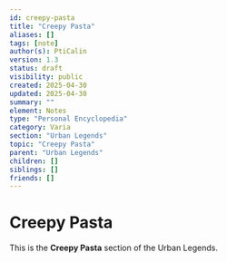 ```yaml
---
id: creepy-pasta
title: "Creepy Pasta"
aliases: []
tags: [note]
author(s): PtiCalin
version: 1.3
status: draft
visibility: public
created: 2025-04-30
updated: 2025-04-30
summary: ""
element: Notes
type: "Personal Encyclopedia"
category: Varia
section: "Urban Legends"
topic: "Creepy Pasta"
parent: "Urban Legends"
children: []
siblings: []
friends: []
---
```

# Creepy Pasta

This is the **Creepy Pasta** section of the Urban Legends.
